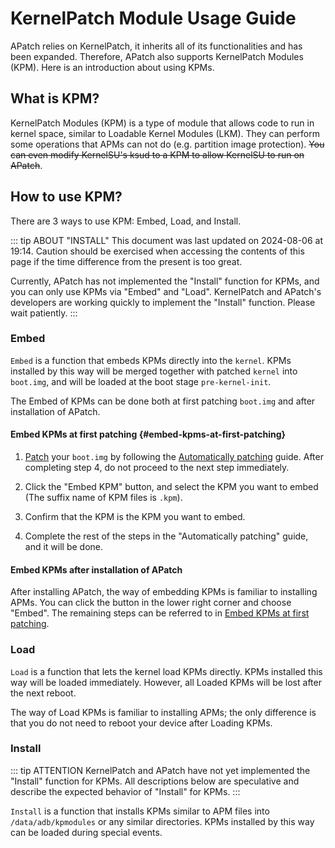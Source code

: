 # KernelPatch Module Usage Guide

APatch relies on KernelPatch, it inherits all of its functionalities and has been expanded. Therefore, APatch also supports KernelPatch Modules (KPM). Here is an introduction about using KPMs.

## What is KPM?

KernelPatch Modules (KPM) is a type of module that allows code to run in kernel space, similar to Loadable Kernel Modules (LKM). They can perform some operations that APMs can not do (e.g. partition image protection). ~~You can even modify KernelSU's ksud to a KPM to allow KernelSU to run on APatch~~.

## How to use KPM?

There are 3 ways to use KPM: Embed, Load, and Install.

::: tip ABOUT "INSTALL"
This document was last updated on 2024-08-06 at 19:14. Caution should be exercised when accessing the contents of this page if the time difference from the present is too great.

Currently, APatch has not implemented the "Install" function for KPMs, and you can only use KPMs via "Embed" and "Load". KernelPatch and APatch's developers are working quickly to implement the "Install" function. Please wait patiently.
:::

### Embed

`Embed` is a function that embeds KPMs directly into the `kernel`. KPMs installed by this way will be merged together with patched `kernel` into `boot.img`, and will be loaded at the boot stage `pre-kernel-init`.

The Embed of KPMs can be done both at first patching `boot.img` and after installation of APatch.

#### Embed KPMs at first patching {#embed-kpms-at-first-patching}

1. [Patch](/install#patch) your `boot.img` by following the [Automatically patching](/install#automatically-patching) guide. After completing step 4, do not proceed to the next step immediately.

2. Click the "Embed KPM" button, and select the KPM you want to embed (The suffix name of KPM files is `.kpm`).

3. Confirm that the KPM is the KPM you want to embed.

4. Complete the rest of the steps in the "Automatically patching" guide, and it will be done.

#### Embed KPMs after installation of APatch

After installing APatch, the way of embedding KPMs is familiar to installing APMs. You can click the button in the lower right corner and choose "Embed". The remaining steps can be referred to in [Embed KPMs at first patching](/kpm-usage-guide#embed-kpms-at-first-patching).

### Load

`Load` is a function that lets the kernel load KPMs directly. KPMs installed this way will be loaded immediately. However, all Loaded KPMs will be lost after the next reboot.

The way of Load KPMs is familiar to installing APMs; the only difference is that you do not need to reboot your device after Loading KPMs.

### Install

::: tip ATTENTION
KernelPatch and APatch have not yet implemented the "Install" function for KPMs. All descriptions below are speculative and describe the expected behavior of "Install" for KPMs.
:::

`Install` is a function that installs KPMs similar to APM files into `/data/adb/kpmodules` or any similar directories. KPMs installed by this way can be loaded during special events.
